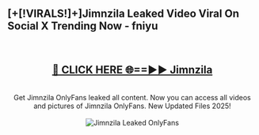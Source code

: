 <h2>[+[!VIRALS!]+]Jimnzila Leaked Video Viral On Social X Trending Now - fniyu</h2>
<br>
<div align="center">
<h2><a href="https://libra.edu.pl?Jimnzila" rel="nofollow">🔴 CLICK HERE 🌐==►► Jimnzila</a></h2>
<br>
Get Jimnzila OnlyFans leaked all content. Now you can access all videos and pictures of Jimnzila OnlyFans. New Updated Files 2025!
<br>
<br>
<a href="https://libra.edu.pl?Jimnzila" rel="nofollow" data-target="animated-image.originalLink"><img src="https://i.ibb.co.com/WyWwxjT/player-gif2.gif" alt="Jimnzila Leaked OnlyFans" style="max-width: 100%; display: inline-block;" data-target="animated-image.originalImage"></a>
</div>
<br>